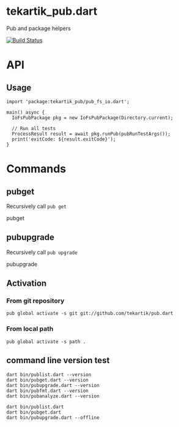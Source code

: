 # tekartik_pub.dart

Pub and package helpers

[![Build Status](https://travis-ci.org/tekartik/tekartik_pub.dart.svg?branch=master)](https://travis-ci.org/tekartik/tekartik_pub.dart)

# API

## Usage

````
import 'package:tekartik_pub/pub_fs_io.dart';

main() async {
  IoFsPubPackage pkg = new IoFsPubPackage(Directory.current);

  // Run all tests
  ProcessResult result = await pkg.runPub(pubRunTestArgs());
  print('exitCode: ${result.exitCode}');
}
````

# Commands

## pubget

Recursively call `pub get`

   pubget
    
## pubupgrade

Recursively call `pub upgrade`

   pubupgrade
   
## Activation

### From git repository

    pub global activate -s git git://github.com/tekartik/pub.dart

### From local path

    pub global activate -s path .

## command line version test

    dart bin/publist.dart --version
    dart bin/pubget.dart --version
    dart bin/pubupgrade.dart --version
    dart bin/pubfmt.dart --version
    dart bin/pubanalyze.dart --version
    
    dart bin/publist.dart
    dart bin/pubget.dart
    dart bin/pubupgrade.dart --offline
        